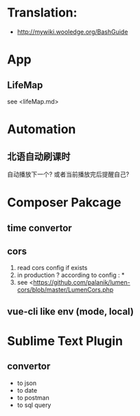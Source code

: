 # Translation:
- <http://mywiki.wooledge.org/BashGuide>

# App

## LifeMap

see <lifeMap.md>

# Automation

## 北语自动刷课时

自动播放下一个? 或者当前播放完后提醒自己?

# Composer Pakcage

## time convertor

## cors
1. read cors config if exists
2. in production ? according to config : *
3. see <<https://github.com/palanik/lumen-cors/blob/master/LumenCors.php>

## vue-cli like env (mode, local)

# Sublime Text Plugin

## convertor
- to json
- to date
- to postman
- to sql query